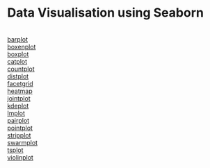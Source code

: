 <h1>Data Visualisation using Seaborn</h1><br>
<a href="https://github.com/hithesh111/Hith100/blob/master/Data%20Visualization/pointplot_barplot_countplot.ipynb">barplot</a><br>
<a href="https://github.com/hithesh111/Hith100/blob/master/Data%20Visualization/tsplot_boxenplot_facetgrid.ipynb">boxenplot</a><br>
<a href="https://github.com/hithesh111/Hith100/blob/master/Data%20Visualization/boxplot_jointplot.ipynb">boxplot</a><br>
<a href="https://github.com/hithesh111/Hith100/blob/master/Data%20Visualization/catplot_heatmap.ipynb">catplot</a><br>
<a href="https://github.com/hithesh111/Hith100/blob/master/Data%20Visualization/pointplot_barplot_countplot.ipynb">countplot</a><br>
<a href="https://github.com/hithesh111/Hith100/blob/master/Data%20Visualization/DistPlot.ipynb">distplot</a><br>
<a href="https://github.com/hithesh111/Hith100/blob/master/Data%20Visualization/tsplot_boxenplot_facetgrid.ipynb">facetgrid</a><br>
<a href="https://github.com/hithesh111/Hith100/blob/master/Data%20Visualization/catplot_heatmap.ipynb">heatmap</a><br>
<a href="https://github.com/hithesh111/Hith100/blob/master/Data%20Visualization/boxplot_jointplot.ipynb">jointplot</a><br>
<a href="https://github.com/hithesh111/Hith100/blob/master/Data%20Visualization/kdeplot.ipynb">kdeplot</a><br>
<a href="https://github.com/hithesh111/Hith100/blob/master/Data%20Visualization/lmplot.ipynb">lmplot</a><br>
<a href="https://github.com/hithesh111/Hith100/blob/master/Data%20Visualization/pairplot.ipynb">pairplot</a><br>
<a href="https://github.com/hithesh111/Hith100/blob/master/Data%20Visualization/pointplot_barplot_countplot.ipynb">pointplot</a><br>
<a href="https://github.com/hithesh111/Hith100/blob/master/Data%20Visualization/stripplot_swarmplot.ipynb">stripplot</a><br>
<a href="https://github.com/hithesh111/Hith100/blob/master/Data%20Visualization/stripplot_swarmplot.ipynb">swarmplot</a><br>
<a href="https://github.com/hithesh111/Hith100/blob/master/Data%20Visualization/tsplot_boxenplot_facetgrid.ipynb">tsplot</a><br>
<a href="https://github.com/hithesh111/Hith100/blob/master/Data%20Visualization/violinplot.ipynb">violinplot</a><br>

